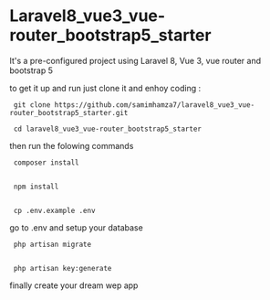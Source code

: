 # Laravel8_vue3_vue-router_bootstrap5_starter

It's a pre-configured project using Laravel 8, Vue 3, vue router and bootstrap 5

to get it up and run just clone it and enhoy coding :

     git clone https://github.com/samimhamza7/laravel8_vue3_vue-router_bootstrap5_starter.git

     cd laravel8_vue3_vue-router_bootstrap5_starter



then run the folowing commands 

     composer install


     npm install


     cp .env.example .env


go to .env and setup your database


     php artisan migrate


     php artisan key:generate

finally create your dream wep app